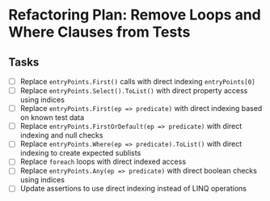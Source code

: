 # Refactoring Plan: Remove Loops and Where Clauses from Tests

## Tasks

- [ ] Replace `entryPoints.First()` calls with direct indexing `entryPoints[0]`
- [ ] Replace `entryPoints.Select().ToList()` with direct property access using indices
- [ ] Replace `entryPoints.First(ep => predicate)` with direct indexing based on known test data
- [ ] Replace `entryPoints.FirstOrDefault(ep => predicate)` with direct indexing and null checks
- [ ] Replace `entryPoints.Where(ep => predicate).ToList()` with direct indexing to create expected sublists
- [ ] Replace `foreach` loops with direct indexed access
- [ ] Replace `entryPoints.Any(ep => predicate)` with direct boolean checks using indices
- [ ] Update assertions to use direct indexing instead of LINQ operations
